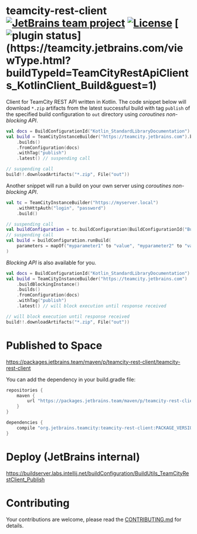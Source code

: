 # teamcity-rest-client [![JetBrains team project](http://jb.gg/badges/team.svg)](https://confluence.jetbrains.com/display/ALL/JetBrains+on+GitHub) [![License](https://img.shields.io/badge/License-Apache%202.0-blue.svg)](https://opensource.org/licenses/Apache-2.0) [![plugin status](https://teamcity.jetbrains.com/app/rest/builds/buildType:(id:TeamCityRestApiClients_KotlinClient_Build)/statusIcon.svg)](https://teamcity.jetbrains.com/viewType.html?buildTypeId=TeamCityRestApiClients_KotlinClient_Build&guest=1)

Client for TeamCity REST API written in Kotlin. The code snippet below will download `*.zip` artifacts from the latest successful build with tag `publish` of the specified build configuration to `out` directory using *coroutines non-blocking API*.
```kotlin
val docs = BuildConfigurationId("Kotlin_StandardLibraryDocumentation")
val build = TeamCityInstanceBuilder("https://teamcity.jetbrains.com").build()
    .builds()
    .fromConfiguration(docs)
    .withTag("publish")
    .latest() // suspending call

// suspending call
build!!.downloadArtifacts("*.zip", File("out"))
```

Another snippet will run a build on your own server using *coroutines non-blocking API*.
```kotlin
val tc = TeamCityInstanceBuilder("https://myserver.local")
    .withHttpAuth("login", "password")
    .build()

// suspending call
val buildConfiguration = tc.buildConfiguration(BuildConfigurationId("BuildConfId"))
// suspending call
val build = buildConfiguration.runBuild( 
    parameters = mapOf("myparameter1" to "value", "myparameter2" to "value")
)
```

*Blocking API* is also available for you.
```kotlin
val docs = BuildConfigurationId("Kotlin_StandardLibraryDocumentation")
val build = TeamCityInstanceBuilder("https://teamcity.jetbrains.com")
    .buildBlockingInstance() 
    .builds()
    .fromConfiguration(docs)
    .withTag("publish")
    .latest() // will block execution until response received

// will block execution until response received
build!!.downloadArtifacts("*.zip", File("out"))
```

# Published to Space
https://packages.jetbrains.team/maven/p/teamcity-rest-client/teamcity-rest-client


You can add the dependency in your build.gradle file:

```gradle
repositories {
    maven {
        url "https://packages.jetbrains.team/maven/p/teamcity-rest-client/teamcity-rest-client"
    }
}

dependencies {
    compile "org.jetbrains.teamcity:teamcity-rest-client:PACKAGE_VERSION"
}
```

# Deploy (JetBrains internal)

https://buildserver.labs.intellij.net/buildConfiguration/BuildUtils_TeamCityRestClient_Publish

# Contributing

Your contributions are welcome, please read the [CONTRIBUTING.md](CONTRIBUTING.md) for details. 
